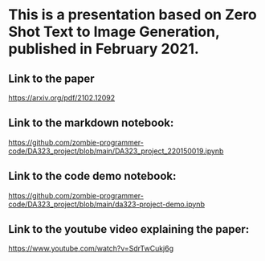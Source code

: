 # This is a presentation based on Zero Shot Text to Image Generation, published in February 2021.
## Link to the paper
https://arxiv.org/pdf/2102.12092

## Link to the markdown notebook:
https://github.com/zombie-programmer-code/DA323_project/blob/main/DA323_project_220150019.ipynb

## Link to the code demo notebook:
https://github.com/zombie-programmer-code/DA323_project/blob/main/da323-project-demo.ipynb

## Link to the youtube video explaining the paper:
https://www.youtube.com/watch?v=SdrTwCukj6g
